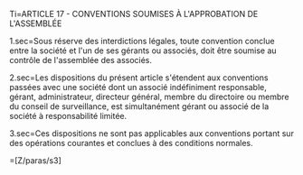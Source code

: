 Ti=ARTICLE 17 - CONVENTIONS SOUMISES À L'APPROBATION DE L'ASSEMBLÉE 

1.sec=Sous réserve des interdictions légales, toute convention conclue entre la société et l'un de ses gérants ou associés, doit être soumise au contrôle de l'assemblée des associés.

2.sec=Les dispositions du présent article s'étendent aux conventions passées avec une société dont un associé indéfiniment responsable, gérant, administrateur, directeur général, membre du directoire ou membre du conseil de surveillance, est simultanément gérant ou associé de la société à responsabilité limitée.

3.sec=Ces dispositions ne sont pas applicables aux conventions portant sur des opérations courantes et conclues à des conditions normales.  

=[Z/paras/s3]
